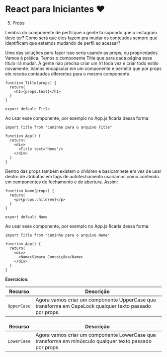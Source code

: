 # React para Iniciantes ❤️

5) Props

Lembra do componente de perfil que a gente tá supondo que o instagram deve ter?
Como será que eles fazem pra mudar os conteúdos sempre que identificam que estamos mudando de perfil ao acessar?

Uma das soluções para fazer isso seria usando as props, ou propriedades.
Vamos à prática.
Temos o componente Title que para cada página esse título irá mudar. A gente não precisa criar um h1 toda vez e criar todo estilo novamente. Vamos encapsular em um componente e permitir que por props ele receba conteúdos diferentes para o mesmo componente.

```
function Title(props) {
  return(
    <h1>{props.text}</h1>
  )
}

export default Title
```
Ao usar esse componente, por exemplo no App.js ficaria dessa forma:

```
import Title from "caminho para o arquivo Title"

function App() {
  return(
    <div>
      <Title text="Home"/>
    </div>
  )
}
```

Dentro das props também existem o children e basicamnete em vez de usar dentro de atributos em tags de autofechamento usaríamos como conteúdo em componentes de fechamento e de abertura. Assim:

```
function Name(props) {
  return(
    <p>{props.children}</p>
  )
}

export default Name
```
Ao usar esse componente, por exemplo no App.js ficaria dessa forma:

```
import Title from "caminho para o arquivo Name"

function App() {
  return(
    <div>
      <Name>Simara Conceição</Name>
    </div>
  )
}
```


**Exercícios:**

| Recurso | Descrição |
| --- | --- |
| `UpperCase` |  Agora vamos criar um componente UpperCase que transforma em CapsLock qualquer texto passado por props. |

| Recurso | Descrição |
| --- | --- |
| `LowerCase` |  Agora vamos criar um componente LowerCase que transforma em minúsculo qualquer texto passado por props.|

